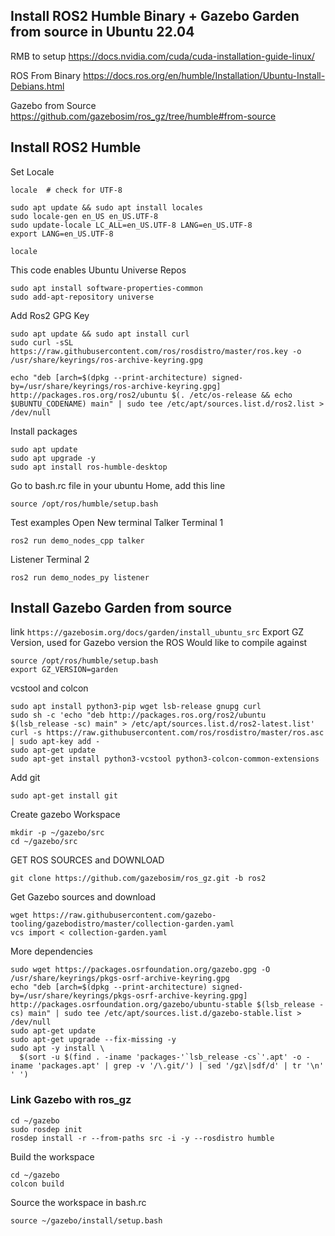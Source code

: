 ## Install ROS2 Humble Binary + Gazebo Garden from source in Ubuntu 22.04

RMB to setup
https://docs.nvidia.com/cuda/cuda-installation-guide-linux/

ROS From Binary
https://docs.ros.org/en/humble/Installation/Ubuntu-Install-Debians.html 

Gazebo from Source
https://github.com/gazebosim/ros_gz/tree/humble#from-source

## Install ROS2 Humble
Set Locale
```
locale  # check for UTF-8

sudo apt update && sudo apt install locales
sudo locale-gen en_US en_US.UTF-8
sudo update-locale LC_ALL=en_US.UTF-8 LANG=en_US.UTF-8
export LANG=en_US.UTF-8

locale 
```

This code enables Ubuntu Universe Repos
```
sudo apt install software-properties-common
sudo add-apt-repository universe
```

Add Ros2 GPG Key
```
sudo apt update && sudo apt install curl
sudo curl -sSL https://raw.githubusercontent.com/ros/rosdistro/master/ros.key -o /usr/share/keyrings/ros-archive-keyring.gpg
```
```
echo "deb [arch=$(dpkg --print-architecture) signed-by=/usr/share/keyrings/ros-archive-keyring.gpg] http://packages.ros.org/ros2/ubuntu $(. /etc/os-release && echo $UBUNTU_CODENAME) main" | sudo tee /etc/apt/sources.list.d/ros2.list > /dev/null
```

Install packages
```
sudo apt update
sudo apt upgrade -y
sudo apt install ros-humble-desktop
```

Go to bash.rc file in your ubuntu Home, add this line
```
source /opt/ros/humble/setup.bash
```

Test examples Open New terminal
Talker Terminal 1
``` 
ros2 run demo_nodes_cpp talker
```
Listener Terminal 2
```
ros2 run demo_nodes_py listener
```

## Install Gazebo Garden from source 
link
```https://gazebosim.org/docs/garden/install_ubuntu_src```
Export GZ Version, used for Gazebo version the ROS Would like to compile against
```
source /opt/ros/humble/setup.bash
export GZ_VERSION=garden
```

vcstool and colcon 
```
sudo apt install python3-pip wget lsb-release gnupg curl
sudo sh -c 'echo "deb http://packages.ros.org/ros2/ubuntu $(lsb_release -sc) main" > /etc/apt/sources.list.d/ros2-latest.list'
curl -s https://raw.githubusercontent.com/ros/rosdistro/master/ros.asc | sudo apt-key add -
sudo apt-get update
sudo apt-get install python3-vcstool python3-colcon-common-extensions
```

Add git
```
sudo apt-get install git
```

Create gazebo Workspace
```
mkdir -p ~/gazebo/src
cd ~/gazebo/src
```

GET ROS SOURCES and DOWNLOAD
```
git clone https://github.com/gazebosim/ros_gz.git -b ros2

```
Get Gazebo sources and download
```
wget https://raw.githubusercontent.com/gazebo-tooling/gazebodistro/master/collection-garden.yaml
vcs import < collection-garden.yaml
```

More dependencies
```
sudo wget https://packages.osrfoundation.org/gazebo.gpg -O /usr/share/keyrings/pkgs-osrf-archive-keyring.gpg
echo "deb [arch=$(dpkg --print-architecture) signed-by=/usr/share/keyrings/pkgs-osrf-archive-keyring.gpg] http://packages.osrfoundation.org/gazebo/ubuntu-stable $(lsb_release -cs) main" | sudo tee /etc/apt/sources.list.d/gazebo-stable.list > /dev/null
sudo apt-get update 
sudo apt-get upgrade --fix-missing -y
sudo apt -y install \
  $(sort -u $(find . -iname 'packages-'`lsb_release -cs`'.apt' -o -iname 'packages.apt' | grep -v '/\.git/') | sed '/gz\|sdf/d' | tr '\n' ' ')
```


### Link Gazebo with ros_gz
```
cd ~/gazebo
sudo rosdep init
rosdep install -r --from-paths src -i -y --rosdistro humble
```

Build the workspace
```
cd ~/gazebo
colcon build
```

Source the workspace in bash.rc
```
source ~/gazebo/install/setup.bash
```
